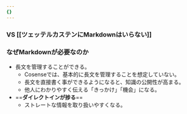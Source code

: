 ```yaml
---
{}
---
```

  

### VS [[ツェッテルカステンにMarkdownはいらない]]

  

  

### なぜMarkdownが必要なのか

- 長文を管理することができる。
    - Cosenseでは、基本的に長文を管理することを想定していない。
    - 長文を直接書く事ができるようになると、知識の公開性が高まる。
    - 他人にわかりやすく伝える「きっかけ」「機会」になる。
- ==**ダイレクトインが捗る**==
    - ストレートな情報を取り扱いやすくなる。